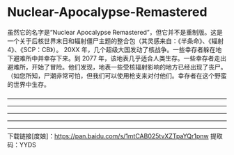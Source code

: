 # Nuclear-Apocalypse-Remastered
虽然它的名字是“Nuclear Apocalypse Remastered”，但它并不是重制版。这是一个关于后核世界末日和辐射僵尸主题的整合包（其灵感来自：《半条命》、《辐射 4》、《SCP：CB》）。  20XX 年，几个超级大国发动了核战争。一些幸存者躲在地下避难所中并幸存下来。到 2077 年，该地表几乎适合人类生存。一些幸存者走出避难所，开始了冒险。他们发现，地表一些受核辐射影响的地方已经出现了丧尸。（如您所知，尸潮非常可怕，但我们可以使用枪支来对付他们。幸存者在这个野蛮的世界中生存。

————————————————————————————————————————————————————————————————————————————————————————————————————————————————————————————————————————————————————————————————————————————————————下载链接[度娘]：https://pan.baidu.com/s/1mtCAB025tvXZTpaYQr1pnw  提取码：YYDS
